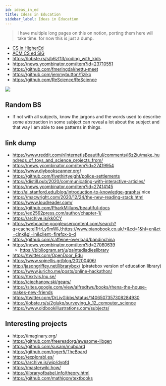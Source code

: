 ```yaml
---
id: ideas_in_ed
title: Ideas in Education
sidebar_label: Ideas in Education
---
```


> I have multiple long pages on this on notion, porting them here will take time. for now this is just a dump.

- [CS in HigherEd](/pdf/cshed.pdf)
- [ACM CS ed SIG](https://sigcse.org/sigcse/)
- https://lobste.rs/s/b6zf13/coding_with_kids
- https://news.ycombinator.com/item?id=23710551
- https://github.com/fmeringdal/nettu-meet
- https://github.com/jemmybutton/fiziko
- https://github.com/ReScience/ReScience

![](/img/2020-09/EgxA6-kXcAIMiUP.jpg)

## Random BS

- If not with all subjects, know the jargons and the words used to describe some abstraction in some subject can reveal a lot about the subject and that way I am able to see patterns in things.

## link dump
- https://www.reddit.com/r/InternetIsBeautiful/comments/i6z2iu/make_hundreds_of_toys_and_science_projects_from/
- https://news.ycombinator.com/item?id=27419954
- https://www.diybookscanner.org/
- https://github.com/fivethirtyeight/police-settlements
- https://distill.pub/2020/communicating-with-interactive-articles/
- https://news.ycombinator.com/item?id=27414145
- http://ai.stanford.edu/blog/introduction-to-knowledge-graphs/ nice
- https://macwright.com/2020/12/24/the-new-reading-stack.html
- https://www.loudreader.com/
- https://github.com/PharkMillups/beautiful-docs
- https://ed2592press.com/author/chapter-1/
- https://archive.is/kk0CY
- https://webcache.googleusercontent.com/search?q=cache:el1HrLy9mWIJ:https://www.pianobook.co.uk/+&cd=1&hl=en&ct=clnk&gl=in&client=firefox-b-d
- https://github.com/caffeine-overload/bandinchina
- https://news.ycombinator.com/item?id=27080639
    - https://bibliogram.art/u/paintedladieslibrary
- https://twitter.com/OpenDoor_Edu
- https://www.spinellis.gr/blog/20200406/
- http://jasongriffey.net/librarybox/ (piratebox version of education library)
- https://www.juricho.me/posts/online-hackathon/
- https://textvis.lnu.se/
- https://ciechanow.ski/gears/
- https://sites.google.com/view/alfredtwu/books/rhena-the-house-makes-new-friends
- https://twitter.com/DrLivGibbs/status/1406507357308284930
- https://lobste.rs/s/2glukp/surveying_k_12_computer_science
- https://www.oldbookillustrations.com/subjects/

## Interesting projects
- https://imaginary.org/
- https://github.com/freereadorg/awesome-libgen
- https://github.com/susam/muboard
- https://github.com/toger5/TheBoard
- https://explorabl.es/
- https://archive.is/wip/dvpfd
- https://masterwiki.how/
- https://libraryofbabel.info/theory.html
- https://github.com/mathigon/textbooks